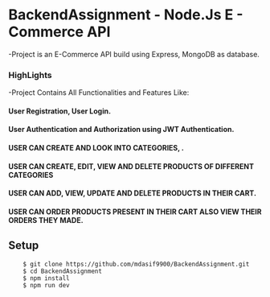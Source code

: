 # BackendAssignment - Node.Js E - Commerce API
-Project is an E-Commerce API build using Express, MongoDB as database.

### HighLights 
-Project Contains All Functionalities and Features Like:
#### User Registration, User Login.
#### User Authentication and Authorization using JWT Authentication.
#### USER CAN CREATE AND LOOK INTO CATEGORIES, .
#### USER CAN CREATE, EDIT, VIEW AND DELETE PRODUCTS OF DIFFERENT CATEGORIES
#### USER CAN ADD, VIEW, UPDATE AND DELETE PRODUCTS IN THEIR CART.
#### USER CAN ORDER PRODUCTS PRESENT IN THEIR CART ALSO VIEW THEIR ORDERS THEY MADE.

## Setup

```
    $ git clone https://github.com/mdasif9900/BackendAssignment.git
    $ cd BackendAssignment
    $ npm install
    $ npm run dev

```
